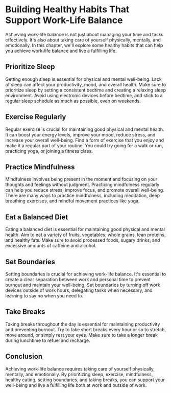 Building Healthy Habits That Support Work-Life Balance
==========================================================================================

Achieving work-life balance is not just about managing your time and tasks effectively. It's also about taking care of yourself physically, mentally, and emotionally. In this chapter, we'll explore some healthy habits that can help you achieve work-life balance and live a fulfilling life.

Prioritize Sleep
----------------

Getting enough sleep is essential for physical and mental well-being. Lack of sleep can affect your productivity, mood, and overall health. Make sure to prioritize sleep by setting a consistent bedtime and creating a relaxing sleep environment. Avoid using electronic devices before bedtime, and stick to a regular sleep schedule as much as possible, even on weekends.

Exercise Regularly
------------------

Regular exercise is crucial for maintaining good physical and mental health. It can boost your energy levels, improve your mood, reduce stress, and increase your overall well-being. Find a form of exercise that you enjoy and make it a regular part of your routine. You could try going for a walk or run, practicing yoga, or joining a fitness class.

Practice Mindfulness
--------------------

Mindfulness involves being present in the moment and focusing on your thoughts and feelings without judgment. Practicing mindfulness regularly can help you reduce stress, improve focus, and promote overall well-being. There are many ways to practice mindfulness, including meditation, deep breathing exercises, and mindful movement practices like yoga.

Eat a Balanced Diet
-------------------

Eating a balanced diet is essential for maintaining good physical and mental health. Aim to eat a variety of fruits, vegetables, whole grains, lean proteins, and healthy fats. Make sure to avoid processed foods, sugary drinks, and excessive amounts of caffeine and alcohol.

Set Boundaries
--------------

Setting boundaries is crucial for achieving work-life balance. It's essential to create a clear separation between work and personal time to prevent burnout and maintain your well-being. Set boundaries by turning off work devices outside of work hours, delegating tasks when necessary, and learning to say no when you need to.

Take Breaks
-----------

Taking breaks throughout the day is essential for maintaining productivity and preventing burnout. Try to take short breaks every hour or so to stretch, move around, or simply rest your eyes. Make sure to take a longer break during lunchtime to refuel and recharge.

Conclusion
----------

Achieving work-life balance requires taking care of yourself physically, mentally, and emotionally. By prioritizing sleep, exercise, mindfulness, healthy eating, setting boundaries, and taking breaks, you can support your well-being and live a fulfilling life both at work and outside of work.
